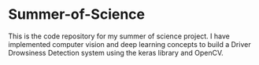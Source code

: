 # Summer-of-Science
This is the code repository for my summer of science project. I have implemented computer vision and deep learning concepts to build a Driver Drowsiness Detection system using the keras library and OpenCV.
